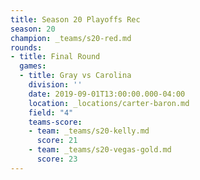 ```yaml
---
title: Season 20 Playoffs Rec
season: 20
champion: _teams/s20-red.md
rounds:
- title: Final Round
  games:
  - title: Gray vs Carolina
    division: ''
    date: 2019-09-01T13:00:00.000-04:00
    location: _locations/carter-baron.md 
    field: "4"
    teams-score:
    - team: _teams/s20-kelly.md
      score: 21
    - team: _teams/s20-vegas-gold.md
      score: 23
---
```

